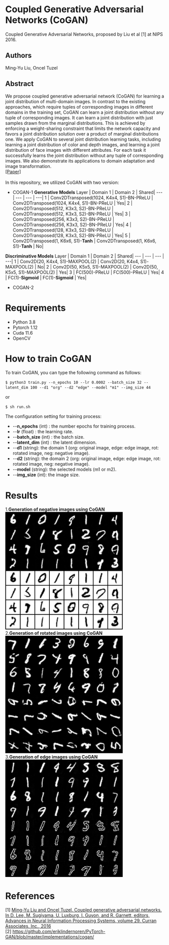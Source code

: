 # Coupled Generative Adversarial Networks (CoGAN)
Coupled Generative Adversarial Networks, proposed by Liu et al [1] at NIPS 2016.
## Authors
Ming-Yu Liu, Oncel Tuzel
## Abstract 
We propose coupled generative adversarial network (CoGAN) for learning a joint distribution of multi-domain images. In contrast to the existing approaches, which require tuples of corresponding images in different domains in the training set, CoGAN can learn a joint distribution without any tuple of corresponding images. It can learn a joint distribution with just samples drawn from the marginal distributions. This is achieved by enforcing a weight-sharing constraint that limits the network capacity and favors a joint distribution solution over a product of marginal distributions one. We apply CoGAN to several joint distribution learning tasks, including learning a joint distribution of color and depth images, and learning a joint distribution of face images with different attributes. For each task it successfully learns the joint distribution without any tuple of corresponding images. We also demonstrate its applications to domain adaptation and image transformation.
<br />
[[Paper]](https://arxiv.org/abs/1606.07536)
<br />
<br />
In this repository, we utilized CoGAN with two version:
- COGAN-1
**Generative Models** 
Layer | Domain 1 | Domain 2 | Shared|
--- | --- | --- | ---|
1   | Conv2DTransposed(1024, K4x4, S1)-BN-PReLU | Conv2DTransposed(1024, K4x4, S1)-BN-PReLU | Yes|
2   | Conv2DTransposed(512, K3x3, S2)-BN-PReLU | Conv2DTransposed(512, K3x3, S2)-BN-PReLU  | Yes|
3   | Conv2DTransposed(256, K3x3, S2)-BN-PReLU | Conv2DTransposed(256, K3x3, S2)-BN-PReLU | Yes|
4   | Conv2DTransposed(128, K3x3, S2)-BN-PReLU | Conv2DTransposed(128, K3x3, S2)-BN-PReLU  | Yes|
5   | Conv2DTransposed(1, K6x6, S1)-**Tanh** | Conv2DTransposed(1, K6x6, S1)-**Tanh** | No|

**Discriminative Models** 
Layer | Domain 1 | Domain 2 | Shared|
--- | --- | --- | ---|
1   | Conv2D(20, K4x4, S1)-MAXPOOL(2) | Conv2D(20, K4x4, S1)-MAXPOOL(2) | No|
2   | Conv2D(50, K5x5, S1)-MAXPOOL(2) | Conv2D(50, K5x5, S1)-MAXPOOL(2) | Yes|
3   | FC(500)-PReLU | FC(500)-PReLU | Yes|
4   | FC(1)-**Sigmoid** | FC(1)-**Sigmoid** | Yes|
- COGAN-2

# Requirements
- Python 3.8
- Pytorch 1.12
- Cuda 11.6
- OpenCV
# How to train CoGAN
To train CoGAN, you can type the following command as follows:
```
$ python3 train.py --n_epochs 10 --lr 0.0002 --batch_size 32 --latent_dim 100 --d1 "org" --d2 "edge" --model "m1" --img_size 44
```
or 
```
$ sh run.sh
```

The configuration setting for training process: 
<br/>
- --**n_epochs** (int) : the number epochs for training process.  
- --**lr** (float) : the learning rate.
- --**batch_size** (int) : the batch size. 
- --**latent_dim** (int) : the latent dimension. 
- --**d1** (string): the domain 1 (org: original image, edge: edge image, rot: rotated image, neg: negative image). 
- --**d2** (string): the domain 2 (org: original image, edge: edge image, rot: rotated image, neg: negative image).
- --**model** (string): the selected models (m1 or m2). 
- --**img_size** (int): the image size.
# Results
1.**Generation of negative images using CoGAN**
<br />
![alt text](https://github.com/VoHoangAnh/Mnist_cogan/blob/develop/mnistm/156000.png?raw=true)
<br />
2.**Generation of rotated images using CoGAN**
<br />
![alt text](https://github.com/VoHoangAnh/Mnist_cogan/blob/develop/mnistm/rotate_m1.png?raw=true)
<br />
3.**Generation of edge images using CoGAN**
<br />
![alt text](https://github.com/VoHoangAnh/Mnist_cogan/blob/develop/mnistm/edge_m1.png?raw=true)
# References
[1] [Ming-Yu Liu and Oncel Tuzel. Coupled generative adversarial networks. In D. Lee, M. Sugiyama,
U. Luxburg, I. Guyon, and R. Garnett, editors, Advances in Neural Information Processing
Systems, volume 29. Curran Associates, Inc., 2016](https://arxiv.org/abs/1606.07536) 
<br />
[2] https://github.com/eriklindernoren/PyTorch-GAN/blob/master/implementations/cogan/
